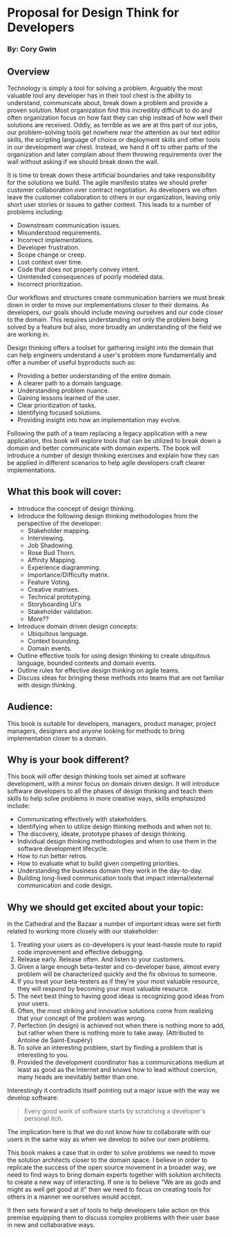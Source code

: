 # Proposal for Design Think for Developers
### By: Cory Gwin

## Overview
Technology is simply a tool for solving a problem. Arguably the most valuable tool any developer has in their tool chest is the ability to understand, communicate about, break down a problem and provide a proven solution. Most organization find this incredibly difficult to do and often organization focus on how fast they can ship instead of how well their solutions are received. Oddly, as terrible as we are at this part of our jobs, our problem-solving tools get nowhere near the attention as our text editor skills, the scripting language of choice or deployment skills and other tools in our development war chest. Instead, we hand it off to other parts of the organization and later complain about them throwing requirements over the wall without asking if we should break down the wall.

It is time to break down these artificial boundaries and take responsibility for the solutions we build. The agile manifesto states we should prefer customer collaboration over contract negotiation. As developers we often leave the customer collaboration to others in our organization, leaving only short user stories or issues to gather context. This leads to a number of problems including:

- Downstream communication issues.
- Misunderstood requirements.
- Incorrect implementations.
- Developer frustration.
- Scope change or creep. 
- Lost context over time.
- Code that does not properly convey intent.
- Unintended consequences of poorly modeled data.
- Incorrect prioritization.

Our workflows and structures create communication barriers we must break down in order to move our implementations closer to their domains. As developers, our goals should include moving ourselves and our code closer to the domain. This requires understanding not only the problem being solved by a feature but also, more broadly an understanding of the field we are working in.

Design thinking offers a toolset for gathering insight into the domain that can help engineers understand a user's problem more fundamentally and offer a number of useful byproducts such as:

- Providing a better understanding of the entire domain.
- A clearer path to a domain language.
- Understanding problem nuance.
- Gaining lessons learned of the user.
- Clear prioritization of tasks.
- Identifying focused solutions.
- Providing insight into how an implementation may evolve.

Following the path of a team replacing a legacy application with a new application, this book will explore tools that can be utilized to break down a domain and better communicate with domain experts. The book will introduce a number of design thinking exercises and explain how they can be applied in different scenarios to help agile developers craft clearer implementations.

## What this book will cover:

- Introduce the concept of design thinking.
- Introduce the following design thinking methodologies from the perspective of the developer:
    - Stakeholder mapping.
    - Interviewing.
    - Job Shadowing.
    - Rose Bud Thorn.
    - Affinity Mapping.
    - Experience diagramming.
    - Importance/Difficulty matrix.
    - Feature Voting.
    - Creative matrixes.
    - Technical prototyping.
    - Storyboarding UI's
    - Stakeholder validation.
    - More??
- Introduce domain driven design concepts:
    - Ubiquitous language.
    - Context bounding.
    - Domain events.
- Outline effective tools for using design thinking to create ubiquitous language, bounded contexts and domain events.
- Outline rules for effective design thinking on agile teams.
- Discuss ideas for bringing these methods into teams that are not familiar with design thinking.

## Audience:
This book is suitable for developers, managers, product manager, project managers, designers and anyone looking for methods to bring implementation closer to a domain.

## Why is your book different?

This book will offer design thinking tools set aimed at software development, with a minor focus on domain driven design. It will introduce software developers to all the phases of design thinking and teach them skills to help solve problems in more creative ways, skills emphasized include:

- Communicating effectively with stakeholders.
- Identifying when to utilize design thinking methods and when not to.
- The discovery, ideate, prototype phases of design thinking.
- Individual design thinking methodologies and when to use them in the software development lifecycle. 
- How to run better retros.
- How to evaluate what to build given competing priorities.
- Understanding the business domain they work in the day-to-day.
- Building long-lived communication tools that impact internal/external communication and code design.


## Why we should get excited about your topic:

In the Cathedral and the Bazaar a number of important ideas were set forth related to working more closely with our stakeholder:

1. Treating your users as co-developers is your least-hassle route to rapid code improvement and effective debugging.
1. Release early. Release often. And listen to your customers.
1. Given a large enough beta-tester and co-developer base, almost every problem will be characterized quickly and the fix obvious to someone.
1. If you treat your beta-testers as if they're your most valuable resource, they will respond by becoming your most valuable resource.
1. The next best thing to having good ideas is recognizing good ideas from your users. 
1. Often, the most striking and innovative solutions come from realizing that your concept of the problem was wrong.
1. Perfection (in design) is achieved not when there is nothing more to add, but rather when there is nothing more to take away. (Attributed to Antoine de Saint-Exupéry)
1. To solve an interesting problem, start by finding a problem that is interesting to you.
1. Provided the development coordinator has a communications medium at least as good as the Internet and knows how to lead without coercion, many heads are inevitably better than one.

Interestingly it contradicts itself pointing out a major issue with the way we develop software:

> Every good work of software starts by scratching a developer's personal itch.

The implication here is that we do not know how to collaborate with our users in the same way as when we develop to solve our own problems. 

This book makes a case that in order to solve problems we need to move the solution architects closer to the domain space. I believe in order to replicate the success of the open source movement in a broader way, we need to find ways to bring domain experts together with solution architects to create a new way of interacting. If one is to believe "We are as gods and might as well get good at it" then we need to focus on creating tools for others in a manner we ourselves would accept.

It then sets forward a set of tools to help developers take action on this premise equipping them to discuss complex problems with their user base in new and collaborative ways.

 